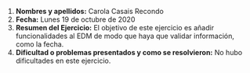 1. **Nombres y apellidos:** Carola Casais Recondo
2. **Fecha:** Lunes 19 de octubre de 2020
3. **Resumen del Ejercicio:** El objetivo de este ejercicio es añadir funcionalidades al EDM de modo que haya que validar información, como la fecha.
4. **Dificultad o problemas presentados y como se resolvieron:** No hubo dificultades en este ejercicio.
